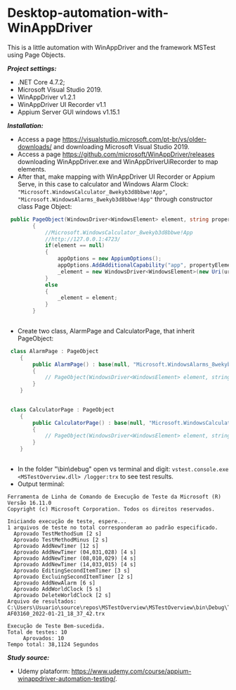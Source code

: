 # Desktop-automation-with-WinAppDriver
This is a little automation with WinAppDriver and the framework MSTest using Page Objects.

***Project settings:***
- .NET Core 4.7.2;
- Microsoft Visual Studio 2019.
- WinAppDriver v1.2.1 
- WinAppDriver UI Recorder v1.1
- Appium Server GUI windows v1.15.1

***Installation:***
- Access a page https://visualstudio.microsoft.com/pt-br/vs/older-downloads/ and downloading Microsoft Visual Studio 2019.
- Access a page https://github.com/microsoft/WinAppDriver/releases downloading WinAppDriver.exe and WinAppDriverUiRecorder to map elements.
- After that, make mapping with WinAppDriver UI Recorder or Appium Serve, in this case to calculator and Windows Alarm Clock: ``` "Microsoft.WindowsCalculator_8wekyb3d8bbwe!App" ```, ``` "Microsoft.WindowsAlarms_8wekyb3d8bbwe!App" ``` through constructor class Page Object:
```C#
 public PageObject(WindowsDriver<WindowsElement> element, string propertyElement, string uriDriver)
        {
            //Microsoft.WindowsCalculator_8wekyb3d8bbwe!App
            //http://127.0.0.1:4723/
            if(element == null)
            {
                appOptions = new AppiumOptions();
                appOptions.AddAdditionalCapability("app", propertyElement);
                _element = new WindowsDriver<WindowsElement>(new Uri(uriDriver), appOptions);
            }
            else
            {
                _element = element;
            } 
        }
        
```
- Create two class, AlarmPage and CalculatorPage, that inherit PageObject:

```C#
 class AlarmPage : PageObject
    {
        public AlarmPage() : base(null, "Microsoft.WindowsAlarms_8wekyb3d8bbwe!App", "http://127.0.0.1:4723/")
        {
            // PageObject(WindowsDriver<WindowsElement> element, string propertyElement, string uriDriver)
        }
    }
        
```

```C#
 class CalculatorPage : PageObject
    {
        public CalculatorPage() : base(null, "Microsoft.WindowsCalculator_8wekyb3d8bbwe!App", "http://127.0.0.1:4723/")
        {
            // PageObject(WindowsDriver<WindowsElement> element, string propertyElement, string uriDriver)
        }
    }
        
```
- In the folder "\bin\debug\" open vs terminal and digit: ```vstest.console.exe <MSTestOverview.dll> /logger:trx``` to see test results.
- Output terminal: 
```
Ferramenta de Linha de Comando de Execução de Teste da Microsoft (R) Versão 16.11.0
Copyright (c) Microsoft Corporation. Todos os direitos reservados.

Iniciando execução de teste, espere...
1 arquivos de teste no total corresponderam ao padrão especificado.
  Aprovado TestMethodSum [2 s]
  Aprovado TestMethodMinus [2 s]
  Aprovado AddNewTimer [12 s]
  Aprovado AddNewTimer (04,031,028) [4 s]
  Aprovado AddNewTimer (08,010,029) [4 s]
  Aprovado AddNewTimer (14,033,015) [4 s]
  Aprovado EditingSecondItemTimer [3 s]
  Aprovado ExcluingSecondItemTimer [2 s]
  Aprovado AddNewAlarm [6 s]
  Aprovado AddWorldClock [5 s]
  Aprovado DeleteWorldClock [2 s]
Arquivo de resultados: C:\Users\Usuario\source\repos\MSTestOverview\MSTestOverview\bin\Debug\TestResults\Usuario_DESKTOP-AF03160_2022-01-21_18_37_42.trx

Execução de Teste Bem-sucedida.
Total de testes: 10
     Aprovados: 10
Tempo total: 38,1124 Segundos
```


***Study source:***
- Udemy plataform: https://www.udemy.com/course/appium-winappdriver-automation-testing/.

